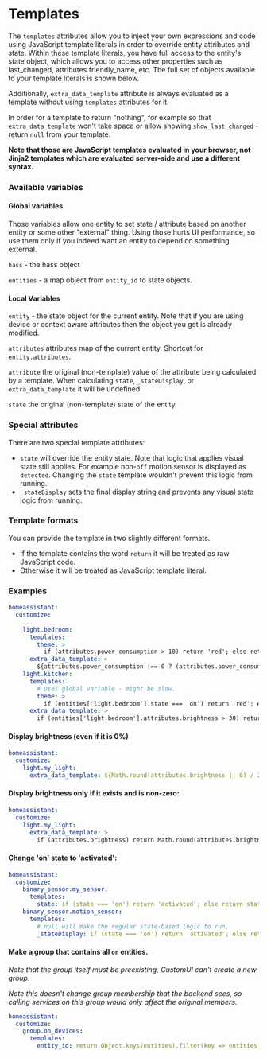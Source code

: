 # Templates

The `templates` attributes allow you to inject your own expressions and code using JavaScript template literals in order to override entity attributes and state. Within these template literals, you have full access to the entity's state object, which allows you to access other properties such as last_changed, attributes.friendly_name, etc. The full set of objects available to your template literals is shown below.

Additionally, `extra_data_template` attribute is always evaluated as a template without using `templates` attributes for it.

In order for a template to return "nothing", for example so that `extra_data_template` won't take space or allow showing `show_last_changed` - return `null` from your template.

**Note that those are JavaScript templates evaluated in your browser, not Jinja2 templates which are evaluated server-side and use a different syntax.**

### Available variables
#### Global variables
Those variables allow one entity to set state / attribute based on another entity or some other "external" thing. Using those hurts UI performance, so use them only if you indeed want an entity to depend on something external.

`hass` - the hass object

`entities` - a map object from `entity_id` to state objects.

#### Local Variables
`entity` - the state object for the current entity.
 Note that if you are using device or context aware attributes then the object you get is already modified.

`attributes` attributes map of the current entity. Shortcut for `entity.attributes`.

`attribute` the original (non-template) value of the attribute being calculated by a template. When calculating `state`, `_stateDisplay`, or `extra_data_template` it will be undefined.

`state` the original (non-template) state of the entity.

### Special attributes
There are two special template attributes:
*   `state` will override the entity state. Note that logic that applies visual state still applies. For example non-`off` motion sensor is displayed as `detected`. Changing the `state` template wouldn't prevent this logic from running.
*   `_stateDisplay` sets the final display string and prevents any visual state logic from running.

### Template formats
You can provide the template in two slightly different formats.
*   If the template contains the word `return` it will be treated as raw JavaScript code.
*   Otherwise it will be treated as JavaScript template literal.

### Examples

```yaml
homeassistant:
  customize:
    ...
    light.bedroom:
      templates:
        theme: >
          if (attributes.power_consumption > 10) return 'red'; else return 'default';
      extra_data_template: >
        ${attributes.power_consumption !== 0 ? (attributes.power_consumption + 'W') : ''}
    light.kitchen:
      templates:
        # Uses global variable - might be slow.
        theme: >
          if (entities['light.bedroom'].state === 'on') return 'red'; else return 'default';
      extra_data_template: >
        if (entities['light.bedroom'].attributes.brightness > 30) return 'Yes'; else return null;
```

#### Display brightness (even if it is 0%)
```yaml
homeassistant:
  customize:
    light.my_light:
      extra_data_template: ${Math.round(attributes.brightness || 0) / 2.55}%
```

#### Display brightness only if it exists and is non-zero:
```yaml
homeassistant:
  customize:
    light.my_light:
      extra_data_template: >
        if (attributes.brightness) return Math.round(attributes.brightness / 2.55) + '%'; else return null;
```

#### Change 'on' state to 'activated':
```yaml
homeassistant:
  customize:
    binary_sensor.my_sensor:
      templates:
        state: if (state === 'on') return 'activated'; else return state;
    binary_sensor.motion_sensor:
      templates:
        # null will make the regular state-based logic to run.
        _stateDisplay: if (state === 'on') return 'activated'; else return null;
```

#### Make a group that contains all `on` entities.
*Note that the group itself must be preexisting, CustomUI can't create a new group.*

*Note this doesn't change group membership that the backend sees, so calling services on this group would only affect the original members.*
```yaml
homeassistant:
  customize:
    group.on_devices:
      templates:
        entity_id: return Object.keys(entities).filter(key => entities[key].state === 'on')
```
